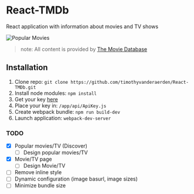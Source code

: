 # React-TMDb
React application with information about movies and TV shows

![Popular Movies](https://cloud.githubusercontent.com/assets/7502104/20600337/70121188-b253-11e6-8314-4a9ef6ba6360.png)

   > note: All content is provided by [The Movie Database](https://www.themoviedb.org)
    
## Installation ##
1. Clone repo:
    `git clone https://github.com/timothyvanderaerden/React-TMDb.git`
2. Install node modules:
    `npm install`
3. Get your key [here](https://www.themoviedb.org)
4. Place your key in: 
    `/app/api/ApiKey.js`
5. Create webpack bundle:
    `npm run build-dev`
6. Launch application:
    `webpack-dev-server`
    
### TODO ###
- [x] Popular movies/TV (Discover)
    - [ ] Design popular movies/TV
- [x] Movie/TV page
    - [ ] Design Movie/TV
- [ ] Remove inline style
- [ ] Dynamic configuration (image basurl, image sizes)
- [ ] Minimize bundle size